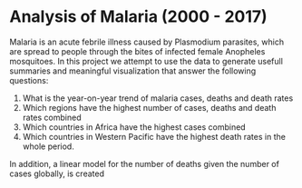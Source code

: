# Analysis of Malaria (2000 - 2017)
Malaria is an acute febrile illness caused by Plasmodium parasites, which are spread to people through the bites of infected female Anopheles mosquitoes.
In this project we attempt to use the data to generate usefull summaries and meaningful visualization
that answer the following questions:
1. What is the year-on-year trend of malaria cases, deaths and death rates
2. Which regions have the highest number of cases, deaths and death rates combined
3. Which countries in Africa have the highest cases combined
4. Which countries in Western Pacific have the highest death rates in the whole period.

In addition, a linear model for the number of deaths given the number of cases globally, is created
